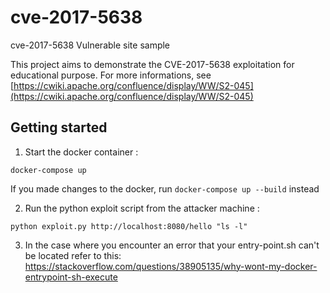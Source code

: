 # cve-2017-5638
cve-2017-5638 Vulnerable site sample

This project aims to demonstrate the CVE-2017-5638 exploitation for educational purpose.
For more informations, see [https://cwiki.apache.org/confluence/display/WW/S2-045](https://cwiki.apache.org/confluence/display/WW/S2-045)

## Getting started

1. Start the docker container :

`docker-compose up`

If you made changes to the docker, run `docker-compose up --build` instead

2. Run the python exploit script from the attacker machine :

`python exploit.py http://localhost:8080/hello "ls -l"`

3. In the case where you encounter an error that your entry-point.sh can't be located
refer to this: https://stackoverflow.com/questions/38905135/why-wont-my-docker-entrypoint-sh-execute